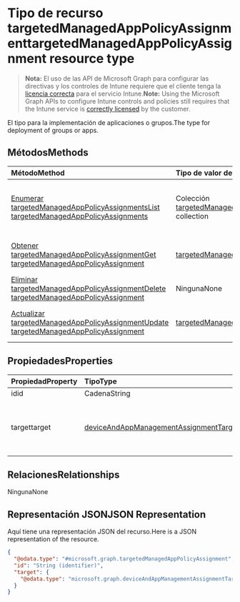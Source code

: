 # <a name="targetedmanagedapppolicyassignment-resource-type"></a><span data-ttu-id="e9806-101">Tipo de recurso targetedManagedAppPolicyAssignment</span><span class="sxs-lookup"><span data-stu-id="e9806-101">targetedManagedAppPolicyAssignment resource type</span></span>

> <span data-ttu-id="e9806-102">**Nota:** El uso de las API de Microsoft Graph para configurar las directivas y los controles de Intune requiere que el cliente tenga la [licencia correcta](https://go.microsoft.com/fwlink/?linkid=839381) para el servicio Intune.</span><span class="sxs-lookup"><span data-stu-id="e9806-102">**Note:** Using the Microsoft Graph APIs to configure Intune controls and policies still requires that the Intune service is [correctly licensed](https://go.microsoft.com/fwlink/?linkid=839381) by the customer.</span></span>

<span data-ttu-id="e9806-103">El tipo para la implementación de aplicaciones o grupos.</span><span class="sxs-lookup"><span data-stu-id="e9806-103">The type for deployment of groups or apps.</span></span>
## <a name="methods"></a><span data-ttu-id="e9806-104">Métodos</span><span class="sxs-lookup"><span data-stu-id="e9806-104">Methods</span></span>
|<span data-ttu-id="e9806-105">Método</span><span class="sxs-lookup"><span data-stu-id="e9806-105">Method</span></span>|<span data-ttu-id="e9806-106">Tipo de valor devuelto</span><span class="sxs-lookup"><span data-stu-id="e9806-106">Return Type</span></span>|<span data-ttu-id="e9806-107">Descripción</span><span class="sxs-lookup"><span data-stu-id="e9806-107">Description</span></span>|
|:---|:---|:---|
|[<span data-ttu-id="e9806-108">Enumerar targetedManagedAppPolicyAssignments</span><span class="sxs-lookup"><span data-stu-id="e9806-108">List targetedManagedAppPolicyAssignments</span></span>](../api/intune_mam_targetedmanagedapppolicyassignment_list.md)|<span data-ttu-id="e9806-109">Colección [targetedManagedAppPolicyAssignment](../resources/intune_mam_targetedmanagedapppolicyassignment.md)</span><span class="sxs-lookup"><span data-stu-id="e9806-109">[targetedManagedAppPolicyAssignment](../resources/intune_mam_targetedmanagedapppolicyassignment.md) collection</span></span>|<span data-ttu-id="e9806-110">Enumere las propiedades y los relaciones de los objetos [targetedManagedAppPolicyAssignment](../resources/intune_mam_targetedmanagedapppolicyassignment.md).</span><span class="sxs-lookup"><span data-stu-id="e9806-110">List properties and relationships of the [targetedManagedAppPolicyAssignment](../resources/intune_mam_targetedmanagedapppolicyassignment.md) objects.</span></span>|
|[<span data-ttu-id="e9806-111">Obtener targetedManagedAppPolicyAssignment</span><span class="sxs-lookup"><span data-stu-id="e9806-111">Get targetedManagedAppPolicyAssignment</span></span>](../api/intune_mam_targetedmanagedapppolicyassignment_get.md)|[<span data-ttu-id="e9806-112">targetedManagedAppPolicyAssignment</span><span class="sxs-lookup"><span data-stu-id="e9806-112">targetedManagedAppPolicyAssignment</span></span>](../resources/intune_mam_targetedmanagedapppolicyassignment.md)|<span data-ttu-id="e9806-113">Lea las propiedades y los relaciones del objeto [targetedManagedAppPolicyAssignment](../resources/intune_mam_targetedmanagedapppolicyassignment.md).</span><span class="sxs-lookup"><span data-stu-id="e9806-113">Read properties and relationships of the [targetedManagedAppPolicyAssignment](../resources/intune_mam_targetedmanagedapppolicyassignment.md) object.</span></span>|
|[<span data-ttu-id="e9806-114">Eliminar targetedManagedAppPolicyAssignment</span><span class="sxs-lookup"><span data-stu-id="e9806-114">Delete targetedManagedAppPolicyAssignment</span></span>](../api/intune_mam_targetedmanagedapppolicyassignment_delete.md)|<span data-ttu-id="e9806-115">Ninguna</span><span class="sxs-lookup"><span data-stu-id="e9806-115">None</span></span>|<span data-ttu-id="e9806-116">Elimina un [targetedManagedAppPolicyAssignment](../resources/intune_mam_targetedmanagedapppolicyassignment.md).</span><span class="sxs-lookup"><span data-stu-id="e9806-116">Deletes a [targetedManagedAppPolicyAssignment](../resources/intune_mam_targetedmanagedapppolicyassignment.md).</span></span>|
|[<span data-ttu-id="e9806-117">Actualizar targetedManagedAppPolicyAssignment</span><span class="sxs-lookup"><span data-stu-id="e9806-117">Update targetedManagedAppPolicyAssignment</span></span>](../api/intune_mam_targetedmanagedapppolicyassignment_update.md)|[<span data-ttu-id="e9806-118">targetedManagedAppPolicyAssignment</span><span class="sxs-lookup"><span data-stu-id="e9806-118">targetedManagedAppPolicyAssignment</span></span>](../resources/intune_mam_targetedmanagedapppolicyassignment.md)|<span data-ttu-id="e9806-119">Actualice las propiedades de un objeto [targetedManagedAppPolicyAssignment](../resources/intune_mam_targetedmanagedapppolicyassignment.md).</span><span class="sxs-lookup"><span data-stu-id="e9806-119">Update the properties of a [targetedManagedAppPolicyAssignment](../resources/intune_mam_targetedmanagedapppolicyassignment.md) object.</span></span>|

## <a name="properties"></a><span data-ttu-id="e9806-120">Propiedades</span><span class="sxs-lookup"><span data-stu-id="e9806-120">Properties</span></span>
|<span data-ttu-id="e9806-121">Propiedad</span><span class="sxs-lookup"><span data-stu-id="e9806-121">Property</span></span>|<span data-ttu-id="e9806-122">Tipo</span><span class="sxs-lookup"><span data-stu-id="e9806-122">Type</span></span>|<span data-ttu-id="e9806-123">Descripción</span><span class="sxs-lookup"><span data-stu-id="e9806-123">Description</span></span>|
|:---|:---|:---|
|<span data-ttu-id="e9806-124">id</span><span class="sxs-lookup"><span data-stu-id="e9806-124">id</span></span>|<span data-ttu-id="e9806-125">Cadena</span><span class="sxs-lookup"><span data-stu-id="e9806-125">String</span></span>|<span data-ttu-id="e9806-126">Id</span><span class="sxs-lookup"><span data-stu-id="e9806-126">Id</span></span>|
|<span data-ttu-id="e9806-127">target</span><span class="sxs-lookup"><span data-stu-id="e9806-127">target</span></span>|[<span data-ttu-id="e9806-128">deviceAndAppManagementAssignmentTarget</span><span class="sxs-lookup"><span data-stu-id="e9806-128">deviceAndAppManagementAssignmentTarget</span></span>](../resources/intune_shared_deviceandappmanagementassignmenttarget.md)|<span data-ttu-id="e9806-129">Identificador para la implementación de un grupo o una aplicación</span><span class="sxs-lookup"><span data-stu-id="e9806-129">Identifier for deployment of a group or app</span></span>|

## <a name="relationships"></a><span data-ttu-id="e9806-130">Relaciones</span><span class="sxs-lookup"><span data-stu-id="e9806-130">Relationships</span></span>
<span data-ttu-id="e9806-131">Ninguna</span><span class="sxs-lookup"><span data-stu-id="e9806-131">None</span></span>
## <a name="json-representation"></a><span data-ttu-id="e9806-132">Representación JSON</span><span class="sxs-lookup"><span data-stu-id="e9806-132">JSON Representation</span></span>
<span data-ttu-id="e9806-133">Aquí tiene una representación JSON del recurso.</span><span class="sxs-lookup"><span data-stu-id="e9806-133">Here is a JSON representation of the resource.</span></span>
<!--{
  "blockType": "resource",
  "baseType": "microsoft.graph.entity",
  "keyProperty": "id",
  "@odata.type": "microsoft.graph.targetedManagedAppPolicyAssignment"
}-->
``` json
{
  "@odata.type": "#microsoft.graph.targetedManagedAppPolicyAssignment",
  "id": "String (identifier)",
  "target": {
    "@odata.type": "microsoft.graph.deviceAndAppManagementAssignmentTarget"
  }
}
```








